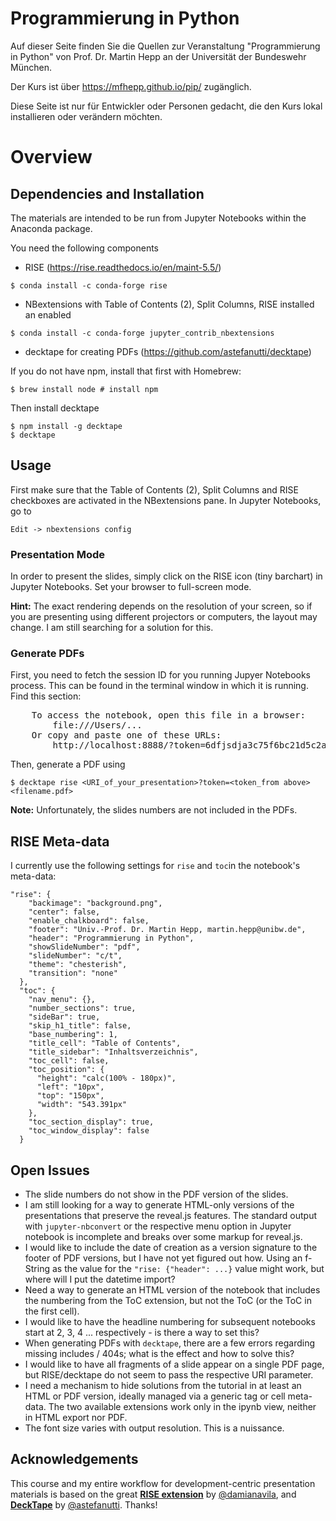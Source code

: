 # Programmierung in Python

Auf dieser Seite finden Sie die Quellen zur Veranstaltung "Programmierung in Python" von Prof. Dr. Martin Hepp an der Universität der Bundeswehr München.

Der Kurs ist über https://mfhepp.github.io/pip/ zugänglich.

Diese Seite ist nur für Entwickler oder Personen gedacht, die den Kurs lokal installieren oder verändern möchten.

# Overview

## Dependencies and Installation
The materials are intended to be run from Jupyter Notebooks within the Anaconda package.

You need the following components
- RISE (https://rise.readthedocs.io/en/maint-5.5/)

`$ conda install -c conda-forge rise`

- NBextensions with Table of Contents (2), Split Columns, RISE installed an enabled

`$ conda install -c conda-forge jupyter_contrib_nbextensions`

- decktape for creating PDFs (https://github.com/astefanutti/decktape)

If you do not have npm, install that first with Homebrew:

`$ brew install node # install npm`

Then install decktape

`$ npm install -g decktape`<br />
`$ decktape`

## Usage
First make sure that the Table of Contents (2), Split Columns and RISE checkboxes are activated in the NBextensions pane. In Jupyter Notebooks, go to

`Edit -> nbextensions config`

### Presentation Mode
In order to present the slides, simply click on the RISE icon (tiny barchart) in Jupyter Notebooks.
Set your browser to full-screen mode.

**Hint:** The exact rendering depends on the resolution of your screen, so if you are presenting using different projectors or computers, the layout may change. I am still searching for a solution for this.

### Generate PDFs
First, you need to fetch the session ID for you running Jupyer Notebooks process. This can be found in the terminal window in which it is running. Find this section:<br />

<pre>
    To access the notebook, open this file in a browser:
        file:///Users/...
    Or copy and paste one of these URLs:
        http://localhost:8888/?token=6dfjsdja3c75f6bc21d5c2a7891774b3fc540ca2615765eb6c5
</pre>

Then, generate a PDF using

`$ decktape rise <URI_of_your_presentation>?token=<token_from above> <filename.pdf>`

**Note:** Unfortunately, the slides numbers are not included in the PDFs.

## RISE Meta-data
I currently use the following settings for `rise` and `toc`in the notebook's meta-data:

```
"rise": {
    "backimage": "background.png",
    "center": false,
    "enable_chalkboard": false,
    "footer": "Univ.-Prof. Dr. Martin Hepp, martin.hepp@unibw.de",
    "header": "Programmierung in Python",
    "showSlideNumber": "pdf",
    "slideNumber": "c/t",
    "theme": "chesterish",
    "transition": "none"
  },
  "toc": {
    "nav_menu": {},
    "number_sections": true,
    "sideBar": true,
    "skip_h1_title": false,
    "base_numbering": 1,
    "title_cell": "Table of Contents",
    "title_sidebar": "Inhaltsverzeichnis",
    "toc_cell": false,
    "toc_position": {
      "height": "calc(100% - 180px)",
      "left": "10px",
      "top": "150px",
      "width": "543.391px"
    },
    "toc_section_display": true,
    "toc_window_display": false
  }
```

## Open Issues
- The slide numbers do not show in the PDF version of the slides.
- I am still looking for a way to generate HTML-only versions of the presentations that preserve the reveal.js features. The standard output with `jupyter-nbconvert` or the respective menu option in Jupyter notebook is incomplete and breaks over some markup for reveal.js.
- I would like to include the date of creation as a version signature to the footer of PDF versions, but I have not yet figured out how. Using an f-String as the value for the `"rise: {"header": ...}` value might work, but where will I put the datetime import?
- Need a way to generate an HTML version of the notebook that includes the numbering from the ToC extension, but not the ToC (or the ToC in the first cell).
- I would like to have the headline numbering for subsequent notebooks start at 2, 3, 4 ... respectively - is there a way to set this?
- When generating PDFs with `decktape`, there are a few errors regarding missing includes / 404s; what is the effect and how to solve this?
- I would like to have all fragments of a slide appear on a single PDF page, but RISE/decktape do not seem to pass the respective URI parameter.
- I need a mechanism to hide solutions from the tutorial in at least an HTML or PDF version, ideally managed via a generic tag or cell meta-data. The two available extensions work only in the ipynb view, neither in HTML export nor PDF.
- The font size varies with output resolution. This is a nuissance.


## Acknowledgements ##
This course and my entire workflow for development-centric presentation materials is based on the great **[RISE extension](https://rise.readthedocs.io/en/stable/index.html)** by [@damianavila](https://github.com/damianavila), and **[DeckTape](https://github.com/astefanutti/decktape)** by [@astefanutti](https://github.com/astefanutti). Thanks!
